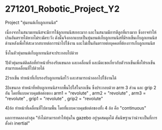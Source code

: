 # 271201_Robotic_Project_Y2

Project "หุ่นยนต์เก็บลูกเทนนิส"

เนื่องจากในสนามเทนนิสจะมีการใช้ลูกเทนนิสเยอะมาก และในสนามมีการตีลูกที่แรงมาก ซึ่งอาจทำให้เกินอันตรายได้หากไม่ระมัดระวัง
ดังนั้นจึงออกแบบเป็นหุ่นยนต์เก็บลูกเทนนิสที่มีรถเข็นเก็บลูกเทนนิสด้านหลังเพื่อให้สะดวกสบายต่อการนำไปใช้งาน และไม่เป็นอันตรายต่อบุคคลที่ต้องการเก็บลูกเทนนิส

ซึ่งในตัวหุ่นยนต์เก็บลูกเทนนิสจะประกอบไปด้วย 

1)ตัวหุ่นยนต์ติดล้อที่ทำหน้าที่รองรับแขนกล และเคลื่อนที่ และมีตะขอเกี่ยวกับตัวรถเข็นเพื่อให้รถเข็นสามารถเคลื่อนที่ไปด้วยได้

2)รถเข็น ทำหน้าที่เก็บรองรับลูกเทนนิสไว้ และสามารถนำออกไปใช้งานได้

3)แขนกล ทำหน้าที่หยิบลูกเทนนิสจากพื้นไปใส่ในรถเข็น ซึ่งประกอบด้วย arm 3 ส่วน และ grip 2 อัน โดยที่แบบควบคุมข้อต่อของ arm1 = "revolute" ,  arm2 = "revolute" , arm3 = "revolute" ,  grip1 = "revolute" ,  grip2 = "revolute"

4)ล้อ ทำหน้าที่เคลื่อนที่ไปตามพื้น โดยที่แบบควบคุมข้อต่อของทั้ง 4 ล้อ คือ "continuous"


ผลการทดลองล่าสุด "ยังไม่สามารถทำให้หุ่นใน gazebo อยู่จุดสมดุลได้ สันนิษฐานว่าน่าจะเป็นที่การตั้งค่า inertial"

